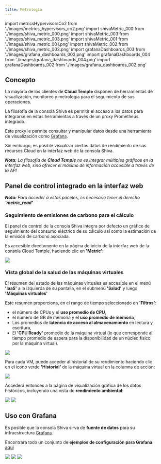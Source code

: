 ```yaml
---
title: Metrología
---
```

import metricsHypervisorsCo2 from './images/metrics_hypervisors_co2.png'
import shivaMetric_000 from './images/shiva_metric_000.png'
import shivaMetric_003 from './images/shiva_metric_003.png'
import shivaMetric_001 from './images/shiva_metric_001.png'
import shivaMetric_002 from './images/shiva_metric_002.png'
import grafanaDashboards_003 from './images/grafana_dashboards_003.png'
import grafanaDashboards_004 from './images/grafana_dashboards_004.png'
import grafanaDashboards_002 from './images/grafana_dashboards_002.png'

## Concepto

La mayoría de los clientes de __Cloud Temple__ disponen de herramientas de visualización, monitoreo y metrología para el seguimiento de sus operaciones.

La filosofía de la consola Shiva es permitir el acceso a los datos para integrarse en estas herramientas a través de un proxy Prometheus integrado.

Este proxy le permite consultar y manipular datos desde una herramienta de visualización como [Grafana](https://grafana.com).

Sin embargo, es posible visualizar ciertos datos de rendimiento de sus recursos Cloud en la interfaz web de la consola Shiva.

*__Nota:__ La filosofía de __Cloud Temple__ no es integrar múltiples gráficos en la interfaz web, sino ofrecer el máximo de información accesible a través de la API*

## Panel de control integrado en la interfaz web

*__Nota:__ Para acceder a estos paneles, es necesario tener el derecho __'metric_read'__*

### Seguimiento de emisiones de carbono para el cálculo

El panel de control de la consola Shiva integra por defecto un gráfico de seguimiento del consumo eléctrico de su cálculo así como la estimación de la emisión de carbono asociada.

Es accesible directamente en la página de inicio de la interfaz web de la consola Cloud Temple, haciendo clic en __'Metric'__:

<img src={metricsHypervisorsCo2} />

### Vista global de la salud de las máquinas virtuales

El resumen del estado de las máquinas virtuales es accesible en el menú __'IaaS'__ a la izquierda de su pantalla, en el submenú __'Salud'__ y luego __'Máquinas virtuales'__

Este resumen proporciona, en el rango de tiempo seleccionado en __'Filtros'__:

- el número de CPUs y el __uso promedio de CPU__,
- el número de GB de memoria y el __uso promedio de memoria__,
- Los promedios de __latencia de acceso al almacenamiento__ en lectura y escritura,
- El __'CPU Ready'__ promedio de la máquina virtual (lo que corresponde al tiempo promedio de espera para la disponibilidad de un núcleo físico por la máquina virtual).

<img src={shivaMetric_000} />

Para cada VM, puede acceder al historial de su rendimiento haciendo clic en el icono verde __'Historial'__ de la máquina virtual en la columna de acción:

<img src={shivaMetric_003} />

Accederá entonces a la página de visualización gráfica de los datos históricos, incluyendo una vista de __rendimiento ambiental__:

<img src={shivaMetric_001} />

<img src={shivaMetric_002} />

## Uso con __Grafana__

Es posible que la consola Shiva sirva de __fuente de datos__ para su infraestructura [Grafana](https://grafana.com).

Encontrará todo un conjunto de __ejemplos de configuración para Grafana__ [aquí](https://github.com/Cloud-Temple/console-grafana-iaas)

<img src={grafanaDashboards_003} />

<img src={grafanaDashboards_004} />

<img src={grafanaDashboards_002} />
